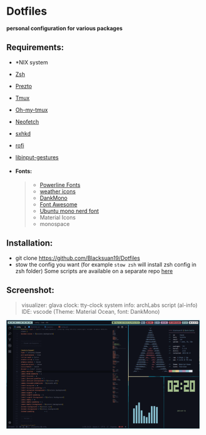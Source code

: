 # Dotfiles

**personal configuration for various packages**

## **Requirements:**

- \*NIX system
- [Zsh](https://github.com/robbyrussell/oh-my-zsh/wiki/Installing-ZSH)

- [Prezto](https://github.com/sorin-ionescu/prezto)
- [Tmux](https://github.com/tmux/tmux)
- [Oh-my-tmux](https://github.com/gpakosz/.tmux)
- [Neofetch](https://github.com/dylanaraps/neofetch/wiki/Installation)
- [sxhkd](https://github.com/baskerville/sxhkd)
- [rofi](https://github.com/DaveDavenport/rofi)
- [libinput-gestures](https://github.com/bulletmark/libinput-gestures)

- #### Fonts:
  > - [Powerline Fonts](https://github.com/powerline/fonts)
  > - [weather icons](https://github.com/erikflowers/weather-icons)
  > - [DankMono](https://dank.sh/)
  > - [Font Awesome](https://fontawesome.com/)
  > - [Ubuntu mono nerd font](https://github.com/ryanoasis/nerd-fonts)
  > - Material Icons
  > - monospace

## **Installation:**

- git clone https://github.com/Blacksuan19/Dotfiles
- stow the config you want (for example `stow zsh` will install zsh config in
    zsh folder)
  Some scripts are available on a separate repo [here](http://github.com/blacksuan19/Scripts)

## **Screenshot:**

> visualizer: glava
> clock: tty-clock
> system info: archLabs script (al-info)
> IDE: vscode (Theme: Material Ocean, font: DankMono)

![alt text](https://raw.githubusercontent.com/Blacksuan19/Dotfiles/master/Screens/2019-07-19_02-20.png)
